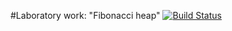 #Laboratory work: "Fibonacci heap"
[![Build Status](https://travis-ci.org/Doshinsky/DSA-Lab-3.svg?branch=Git-branch)](https://travis-ci.org/Doshinsky/DSA-Lab-3)